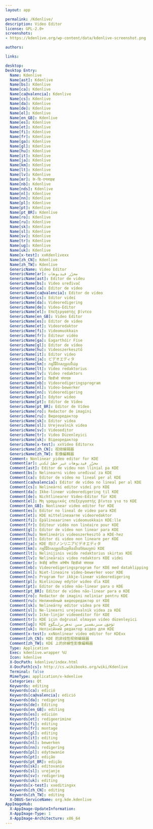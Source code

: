 ```yaml
---
layout: app

permalink: /Kdenlive/
description: Video Editor
license: GPL-2.0+
screenshots:
- https://kdenlive.org/wp-content/data/kdenlive-screenshot.png

authors:

links:

desktop:
Desktop Entry:
  Name: Kdenlive
  Name[ast]: Kdenlive
  Name[bs]: Kdenlive
  Name[ca]: Kdenlive
  Name[ca@valencia]: Kdenlive
  Name[cs]: Kdenlive
  Name[da]: Kdenlive
  Name[de]: Kdenlive
  Name[el]: Kdenlive
  Name[en_GB]: Kdenlive
  Name[es]: Kdenlive
  Name[et]: Kdenlive
  Name[fi]: Kdenlive
  Name[fr]: Kdenlive
  Name[ga]: Kdenlive
  Name[gl]: Kdenlive
  Name[hu]: Kdenlive
  Name[it]: Kdenlive
  Name[ja]: Kdenlive
  Name[km]: Kdenlive
  Name[lt]: Kdenlive
  Name[lv]: Kdenlive
  Name[mr]: के-डि-एनलाइव्ह
  Name[nb]: Kdenlive
  Name[nds]: Kdenlive
  Name[nl]: Kdenlive
  Name[nn]: Kdenlive
  Name[pl]: Kdenlive
  Name[pt]: Kdenlive
  Name[pt_BR]: Kdenlive
  Name[ro]: Kdenlive
  Name[ru]: Kdenlive
  Name[sk]: Kdenlive
  Name[sl]: Kdenlive
  Name[sv]: Kdenlive
  Name[tr]: Kdenlive
  Name[ug]: Kdenlive
  Name[uk]: Kdenlive
  Name[x-test]: xxKdenlivexx
  Name[zh_CN]: Kdenlive
  Name[zh_TW]: Kdenlive
  GenericName: Video Editor
  GenericName[ar]: محرّر فيديوهات
  GenericName[ast]: Editor de videu
  GenericName[bs]: Video uređivač
  GenericName[ca]: Editor de vídeo
  GenericName[ca@valencia]: Editor de vídeo
  GenericName[cs]: Editor videí
  GenericName[da]: Videoredigering
  GenericName[de]: Video-Editor
  GenericName[el]: Επεξεργαστής βίντεο
  GenericName[en_GB]: Video Editor
  GenericName[es]: Editor de video
  GenericName[et]: Videoredaktor
  GenericName[fi]: Videomuokkain
  GenericName[fr]: Éditeur vidéo
  GenericName[ga]: Eagarthóir Físe
  GenericName[gl]: Editor de vídeo
  GenericName[hu]: Videoszerkesztő
  GenericName[it]: Editor video
  GenericName[ja]: ビデオエディタ
  GenericName[km]: កម្មវិធី​កែសម្រួល​វីដេអូ
  GenericName[lt]: Video redaktorius
  GenericName[lv]: Video redaktors
  GenericName[mr]: व्हिडीओ संपादक
  GenericName[nb]: Videoredigeringsprogram
  GenericName[nl]: Video-bewerker
  GenericName[nn]: Videoredigering
  GenericName[pl]: Edytor wideo
  GenericName[pt]: Editor de Vídeo
  GenericName[pt_BR]: Editor de Vídeo
  GenericName[ro]: Redactor de imagini
  GenericName[ru]: Видеоредактор
  GenericName[sk]: Editor videa
  GenericName[sl]: Urejevalnik videa
  GenericName[sv]: Videoeditor
  GenericName[tr]: Video Düzenleyici
  GenericName[uk]: Відеоредактор
  GenericName[x-test]: xxVideo Editorxx
  GenericName[zh_CN]: 视频编辑器
  GenericName[zh_TW]: 影像編輯器
  Comment: Nonlinear video editor for KDE
  Comment[ar]: محرّر فيديوهات غير خطّيّ لكدي
  Comment[ast]: Editor de videu non llinial pa KDE
  Comment[bs]: Nelinearni video uređivač za KDE
  Comment[ca]: Editor de vídeo no lineal per al KDE
  Comment[ca@valencia]: Editor de vídeo no lineal per al KDE
  Comment[cs]: Nelineární editor videí pro KDE
  Comment[da]: Ikke-lineær videoredigering til KDE
  Comment[de]: Nichtlinearer Video-Editor für KDE
  Comment[el]: Μη γραμμικός επεξεργαστής βίντεο για το KDE
  Comment[en_GB]: Nonlinear video editor for KDE
  Comment[es]: Editor no lineal de video para KDE
  Comment[et]: KDE mittelineaarne videoredaktor
  Comment[fi]: Epälineaarinen videomuokkain KDE:lle
  Comment[fr]: Éditeur vidéo non linéaire pour KDE
  Comment[gl]: Editor de vídeo non linear para KDE
  Comment[hu]: Nemlineáris videoszerkesztő a KDE-hez
  Comment[it]: Editor di video non lineare per KDE
  Comment[ja]: KDE 向けノンリニアビデオエディタ
  Comment[km]: កម្មវិធី​កែសម្រួល​វីដេអូ​មិន​លីនេអ៊ែរ​សម្រាប់ KDE
  Comment[lt]: Nelinijinis veido redaktorius skirtas KDE
  Comment[lv]: Nelineārais video redaktors KDE videi
  Comment[mr]: केडीई करिता अरेषीय व्हिडीओ संपादक
  Comment[nb]: Videoredigeringsprogram for KDE med dataklipping
  Comment[nl]: Niet-lineaire video-bewerker voor KDE
  Comment[nn]: Program for ikkje-lineær videoredigering
  Comment[pl]: Nieliniowy edytor wideo dla KDE
  Comment[pt]: Editor de vídeo não-linear para o KDE
  Comment[pt_BR]: Editor de vídeo não-linear para o KDE
  Comment[ro]: Redactor de imagini neliniar pentru KDE
  Comment[ru]: Нелинейный видеоредактор от KDE
  Comment[sk]: Nelineárny editor videa pre KDE
  Comment[sl]: Ne-linearni urejevalnik videa za KDE
  Comment[sv]: Icke-linjär videoeditor för KDE
  Comment[tr]: KDE için doğrusal olmayan video düzenleyici
  Comment[ug]: KDE ئۈچۈن سىزىقسىز سىن تەھرىرلىگۈچ
  Comment[uk]: Нелінійний редактор відео для KDE
  Comment[x-test]: xxNonlinear video editor for KDExx
  Comment[zh_CN]: KDE 的非线性视频编辑器
  Comment[zh_TW]: KDE 上的非線性影像編輯器
  Type: Application
  Exec: kdenlive.wrapper %U
  Icon: kdenlive
  X-DocPath: kdenlive/index.html
  X-DocPath[cs]: http://cs.wikibooks.org/wiki/Kdenlive
  Terminal: false
  MimeType: application/x-kdenlive
  Categories: Qt
  Keywords: editing
  Keywords[ca]: edició
  Keywords[ca@valencia]: edició
  Keywords[da]: redigering
  Keywords[de]: Editing
  Keywords[en_GB]: editing
  Keywords[es]: edición
  Keywords[et]: redigeerimine
  Keywords[fi]: editing
  Keywords[fr]: montage
  Keywords[gl]: editing
  Keywords[it]: editing
  Keywords[nl]: bewerken
  Keywords[nn]: redigering
  Keywords[pl]: edytowanie
  Keywords[pt]: edição
  Keywords[pt_BR]: edição
  Keywords[sk]: editovanie
  Keywords[sl]: urejanje
  Keywords[sv]: redigering
  Keywords[uk]: editing
  Keywords[x-test]: xxeditingxx
  Keywords[zh_CN]: editing
  Keywords[zh_TW]: editing
  X-DBUS-ServiceName: org.kde.kdenlive
AppImageHub:
  X-AppImage-UpdateInformation: 
  X-AppImage-Type: 1
  X-AppImage-Architecture: x86_64
---
```

